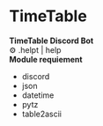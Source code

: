 # TimeTable
**TimeTable Discord Bot** <br>
⚙️ .helpt | help <br>
**Module requiement**
* discord
* json
* datetime
* pytz
* table2ascii
